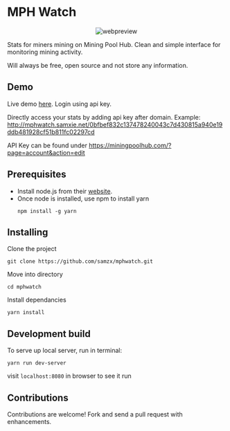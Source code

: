 # MPH Watch
<p align="center">
  <img src="https://res.cloudinary.com/xielabs/image/upload/v1541582260/mphwatch.png" alt="webpreview"/>
</p>


Stats for miners mining on Mining Pool Hub. Clean and simple interface for monitoring mining activity.

Will always be free, open source and not store any information.

## Demo
Live demo [here](http://mphwatch.samxie.net/). Login using api key.

Directly access your stats by adding api key after domain.
Example:
http://mphwatch.samxie.net/0bfbef832c137478240043c7d430815a940e19ddb481928cf51b811fc02297cd

API Key can be found under https://miningpoolhub.com/?page=account&action=edit

## Prerequisites

* Install node.js from their [website](https://nodejs.org/en/).
* Once node is installed, use npm to install yarn
    ```
    npm install -g yarn
    ```

## Installing

Clone the project
```
git clone https://github.com/samzx/mphwatch.git
```

Move into directory
```
cd mphwatch
```

Install dependancies
```
yarn install
```

## Development build

To serve up local server, run in terminal:
```
yarn run dev-server
```
visit `localhost:8080` in browser to see it run

## Contributions
Contributions are welcome! Fork and send a pull request with enhancements.
